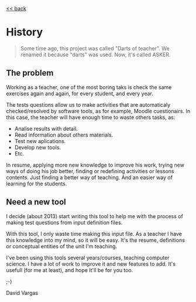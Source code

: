 
[<< back](../README.md)

# History

> Some time ago, this project was called "Darts of teacher". We renamed it because "darts" was used. Now, it's called ASKER.

## The problem

Working as a teacher, one of the most boring taks is check the same exercises
again and again, for every student, and every year.

The tests questions allow us to make activities that are automaticaly checked/resolved by software tools, as for example, Moodle cuestionairs.
In this case, the teacher will have enough time to waste others tasks, as:
* Analise results with detail.
* Read information about others materials.
* Test new aplications.
* Develop new tools.
* Etc.

In resume, applying more new knowledge to improve his work,
trying new ways of doing his job better, finding or redefining activities or lessons contents. Just finding a better way of teaching. And an easier way of learning for the students.

## Need a new tool

I decide (about 2013) start writing this tool to help me
with the process of making test questions from input definition files.

With this tool, I only waste time making this input file.
As a teacher I have this knowledge into my mind, so it will be easy.
It's the resume, definitions or conceptual entities of the unit
I'm teaching.

I've been using this tools several years/courses, teaching computer
science. I have a lot of work to improve it and new features to add.
It's usefull (for me at least), and hope It'll be for you too.

;-)

David Vargas

